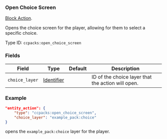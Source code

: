 ### Open Choice Screen

[Block Action](../block_actions.md).

Opens the choice screen for the player, allowing for them to select a specific choice.

Type ID: `ccpacks:open_choice_screen`

### Fields

Field  | Type | Default | Description
-------|------|---------|-------------
`choice_layer` | [Identifier](../data_types/identifier.md) |  | ID of the choice layer that the action will open.

### Example
```json
"entity_action": {
  	"type": "ccpacks:open_choice_screen",
	"choice_layer": "example_pack:choice"
}
```
opens the `example_pack:choice` layer for the player.
